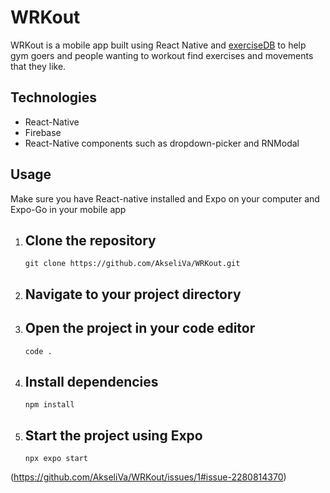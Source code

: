 # WRKout

WRKout is a mobile app built using React Native and [exerciseDB](https://rapidapi.com/justin-WFnsXH_t6/api/exercisedb/)
 to help gym goers and people wanting to workout find exercises and movements that they like.

## Technologies

- React-Native
- Firebase
- React-Native components such as dropdown-picker and RNModal

## Usage
Make sure you have React-native installed and Expo on your computer and Expo-Go in your mobile app

1. Clone the repository
   ---
   `git clone https://github.com/AkseliVa/WRKout.git`

2. Navigate to your project directory 
   ---

3. Open the project in your code editor
   ---
   `code .`

4. Install dependencies
   ---
   `npm install`

5. Start the project using Expo
   ---
   `npx expo start`

(https://github.com/AkseliVa/WRKout/issues/1#issue-2280814370)
